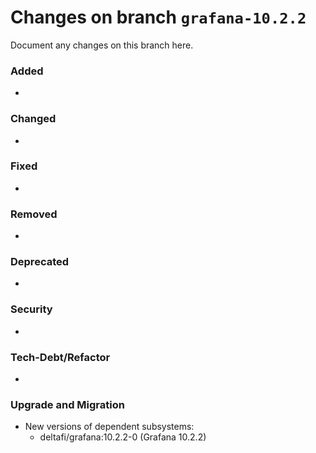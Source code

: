 # Changes on branch `grafana-10.2.2`
Document any changes on this branch here.
### Added
- 

### Changed
- 

### Fixed
- 

### Removed
- 

### Deprecated
- 

### Security
- 

### Tech-Debt/Refactor
- 

### Upgrade and Migration
- New versions of dependent subsystems:
  - deltafi/grafana:10.2.2-0 (Grafana 10.2.2)
